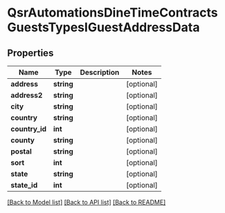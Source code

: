 # QsrAutomationsDineTimeContractsGuestsTypesIGuestAddressData

## Properties
Name | Type | Description | Notes
------------ | ------------- | ------------- | -------------
**address** | **string** |  | [optional] 
**address2** | **string** |  | [optional] 
**city** | **string** |  | [optional] 
**country** | **string** |  | [optional] 
**country_id** | **int** |  | [optional] 
**county** | **string** |  | [optional] 
**postal** | **string** |  | [optional] 
**sort** | **int** |  | [optional] 
**state** | **string** |  | [optional] 
**state_id** | **int** |  | [optional] 

[[Back to Model list]](../README.md#documentation-for-models) [[Back to API list]](../README.md#documentation-for-api-endpoints) [[Back to README]](../README.md)


